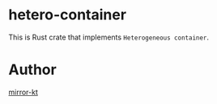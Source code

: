 # hetero-container
This is Rust crate that implements `Heterogeneous container`.

# Author
[mirror-kt](https://github.com/mirror-kt)